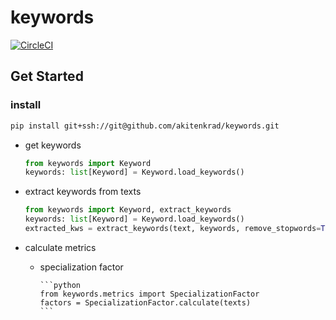 # keywords

[![CircleCI](https://dl.circleci.com/status-badge/img/circleci/X1fiE4koKU88Z9sKwWoPAH/D8z2Q2gapEqvFmMEfhA7cE/tree/main.svg?style=svg)](https://dl.circleci.com/status-badge/redirect/circleci/X1fiE4koKU88Z9sKwWoPAH/D8z2Q2gapEqvFmMEfhA7cE/tree/main)

## Get Started

### install

```bash
pip install git+ssh://git@github.com/akitenkrad/keywords.git
```

- get keywords

    ```python
    from keywords import Keyword
    keywords: list[Keyword] = Keyword.load_keywords()
    ```

- extract keywords from texts

    ```python
    from keywords import Keyword, extract_keywords
    keywords: list[Keyword] = Keyword.load_keywords()
    extracted_kws = extract_keywords(text, keywords, remove_stopwords=True)
    ```

- calculate metrics
  - specialization factor

        ```python
        from keywords.metrics import SpecializationFactor
        factors = SpecializationFactor.calculate(texts)
        ```
